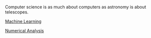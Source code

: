 Computer science is as much about computers as astronomy is about telescopes.


[Machine Learning](./Machine-Learning/)

[Numerical Analysis](./Numerical-Analysis/)